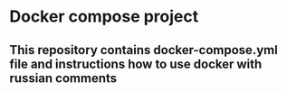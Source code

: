# Docker compose project

## This repository contains docker-compose.yml file and instructions how to use docker with russian comments

